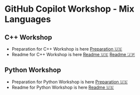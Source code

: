 # GitHub Copilot Workshop - Mix Languages

## C++ Workshop
- Preparation for C++ Workshop is here [Preparation :us:](./copilot-workshop-cpp/PREP.md) 
- Readme for C++ Workshop is here [Readme :us:](./copilot-workshop-cpp/README.en.md) [Readme :jp:](./copilot-workshop-cpp/README.md)

## Python Workshop
- Preparation for Python Workshop is here [Preparation :us:](./copilot-workshop-python/PREP.md)
- Readme for Python Workshop is here [Readme :us:](./copilot-workshop-python/README.md) 
